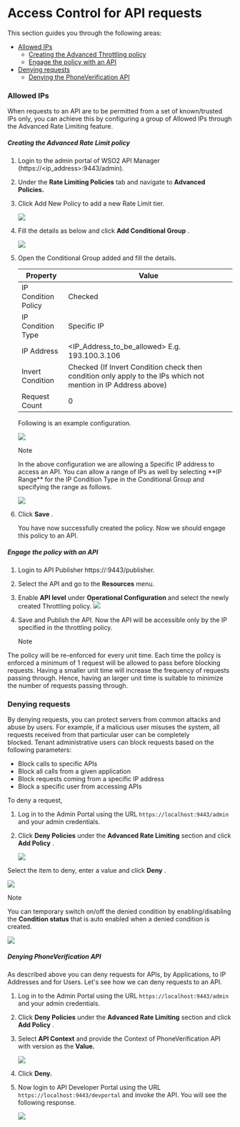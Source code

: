 # Access Control for API requests

This section guides you through the following areas:

-   [Allowed IPs](#allowed-ips)
    -   [Creating the Advanced Throttling policy](#creating-the-advanced-rate-limit-policy)
    -   [Engage the policy with an API](#engage-the-policy-with-an-api)
-   [Denying requests](#denying-requests)
    -   [Denying the PhoneVerification API](#denying-phoneverification-api)

### Allowed IPs

When requests to an API are to be permitted from a set of known/trusted IPs only, you can achieve this by configuring a group of Allowed IPs through the Advanced Rate Limiting feature.

##### Creating the Advanced Rate Limit policy

1.  Login to the admin portal of WSO2 API Manager (https://&lt;ip\_address&gt;:9443/admin).
2.  Under the **Rate Limiting Policies** tab and navigate to **Advanced Policies.**
3.  Click Add New Policy to add a new Rate Limit tier.

    ![](../../assets/img/learn/allowed-ip-add-policy.png)

4.  Fill the details as below and click **Add Conditional Group** .

    ![](../../assets/img/learn/allowed-ip-add-conditional-group.png)

5.  Open the Conditional Group added and fill the details.

    | Property            | Value                                                                                                          |
    |---------------------|----------------------------------------------------------------------------------------------------------------|
    | IP Condition Policy | Checked                                                                                                        |
    | IP Condition Type   | Specific IP                                                                                                    |
    | IP Address          | <IP_Address_to_be_allowed> E.g. 193.100.3.106                                                              |
    | Invert Condition    | Checked (If Invert Condition check then condition only apply to the IPs which not mention in IP Address above) |
    | Request Count       | 0                                                                                                              |

    Following is an example configuration.

    ![](../../assets/img/learn/allow-specific-ip.png)
      
     <div class="admonition info">
    <p class="admonition-title">Note</p>  
    <p>In the above configuration we are allowing a Specific IP address to access an API.
    You can allow a range of IPs as well by selecting **IP Range** for the IP Condition Type in the Conditional Group and specifying the range as follows.</p>
    </div>

    ![](../../assets/img/learn/allowed-ip-range.png)

6.  Click **Save** .
       
    You have now successfully created the policy. Now we should engage this policy to an API.

##### Engage the policy with an API

1.  Login to API Publisher https://:9443/publisher.
2.  Select the API and go to the <b>Resources</b> menu.
3.  Enable **API level** under **Operational Configuration** and select the newly created Throttling policy.
    ![](../../assets/img/learn/apply-allowlist-to-api.png)
    
4.  Save and Publish the API.
    Now the API will be accessible only by the IP specified in the throttling policy.

    <div class="admonition info">
    <p class="admonition-title">Note</p>
    <p>
  The policy will be re-enforced for every unit time. Each time the policy is enforced a minimum of 1 request will be allowed to pass before blocking requests. Having a smaller unit time will increase the frequency of requests passing through. Hence, having an larger unit time is suitable to minimize the number of requests passing through.
    </p>
   </div>

### Denying requests

By denying requests, you can protect servers from common attacks and abuse by users. For example, if a malicious user misuses the system, all requests received from that particular user can be completely blocked. Tenant administrative users can block requests based on the following parameters:

-   Block calls to specific APIs
-   Block all calls from a given application
-   Block requests coming from a specific IP address
-   Block a specific user from accessing APIs

To deny a request,

1.  Log in to the Admin Portal using the URL `https://localhost:9443/admin` and your admin credentials.
2.  Click **Deny Policies** under the **Advanced Rate Limiting** section and click **Add Policy** .

    ![](../../assets/img/learn/add-denied-policy.png)

Select the item to deny, enter a value and click **Deny** .

![](../../assets/img/learn/select-denied-condition.png)

<div class="admonition info">
    <p class="admonition-title">Note</p>
<p>You can temporary switch on/off the denied condition by enabling/disabling the <b>Condition status</b> that is auto enabled when a denied condition is created. </p>
</div>

![](../../assets/img/learn/denied-condition-status.png)

##### Denying PhoneVerification API

As described above you can deny requests for APIs, by Applications, to IP Addresses and for Users. Let's see how we can deny requests to an API.

1.  Log in to the Admin Portal using the URL `https://localhost:9443/admin` and your admin credentials.
2.  Click **Deny Policies** under the **Advanced Rate Limiting** section and click **Add Policy** .
3.  Select **API Context** and provide the Context of PhoneVerification API with version as the **Value.**

    ![](../../assets/img/learn/select-context-deny.png)

4.  Click **Deny.**
5.  Now login to API Developer Portal using the URL `https://localhost:9443/devportal` and invoke the API.
    You will see the following response.

    ![](../../assets/img/learn/denied-api.png)